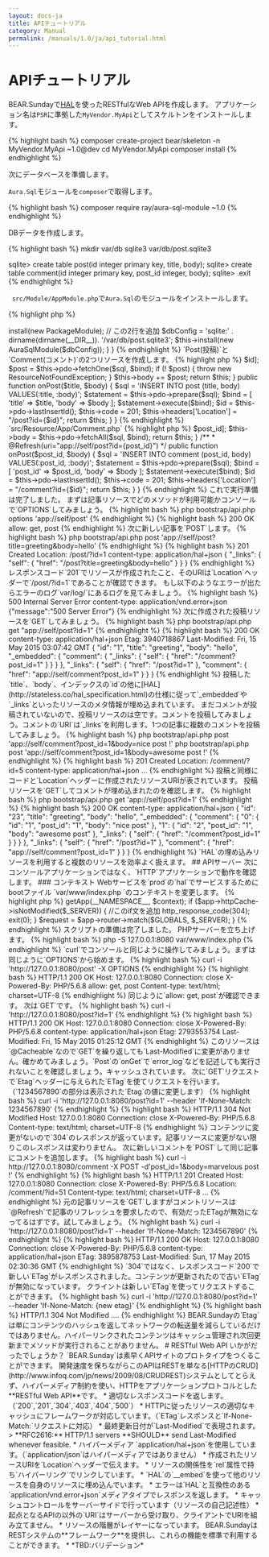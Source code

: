 ```yaml
---
layout: docs-ja
title: APIチュートリアル
category: Manual
permalink: /manuals/1.0/ja/api_tutorial.html
---
```

# APIチュートリアル

BEAR.Sundayで[HAL](http://stateless.co/hal_specification.html)を使ったRESTfulなWeb APIを作成します。
アプリケーション名は`PSR`に準拠した`MyVendor.MyApi`としてスケルトンをインストールします。

{% highlight bash %}
composer create-project bear/skeleton -n MyVendor.MyApi ~1.0@dev
cd MyVendor.MyApi
composer install
{% endhighlight %}


次にデータベースを準備します。

`Aura.Sql`モジュールを`composer`で取得します。

{% highlight bash %}
composer require ray/aura-sql-module ~1.0
{% endhighlight %}

DBデータを作成します。

{% highlight bash %}
mkdir var/db
sqlite3 var/db/post.sqlite3

sqlite> create table post(id integer primary key, title, body);
sqlite> create table comment(id integer primary key, post_id integer, body);
sqlite> .exit
{% endhighlight %}

` src/Module/AppModule.php`で`Aura.Sql`のモジュールをインストールします。

{% highlight php %}
<?php

namespace MyVendor\MyApi\Module;

use BEAR\Package\PackageModule;
use Ray\Di\AbstractModule;
use Ray\AuraSqlModule\AuraSqlModule; // この行を追加

class AppModule extends AbstractModule
{
    protected function configure()
    {
        $this->install(new PackageModule);

         // この2行を追加
        $dbConfig = 'sqlite:' . dirname(dirname(__DIR__)). '/var/db/post.sqlite3';
        $this->install(new AuraSqlModule($dbConfig));
    }
}
{% endhighlight %}

`Post(投稿)`と`Comment(コメント)`の2つリソースを作成します。

{% highlight php %}
<?php

namespace MyVendor\MyApi\Resource\App;

use BEAR\RepositoryModule\Annotation\Cacheable;
use BEAR\Resource\Annotation\Embed;
use BEAR\Resource\Annotation\Link;
use BEAR\Resource\Exception\ResourceNotFoundException;
use BEAR\Resource\ResourceObject;
use Ray\AuraSqlModule\AuraSqlInject;

/**
 * @Cacheable
 */
class Post extends ResourceObject
{
    use AuraSqlInject;

   /**
     * @Embed(rel="comment", src="app://self/comment?post_id={id}")
     * @Link(rel="comment", href="app://self/comment?post_id={id}")
     */
    public function onGet($id)
    {
        $sql  = 'SELECT * FROM post WHERE id = :id';
        $bind = ['id' => $id];
        $post =  $this->pdo->fetchOne($sql, $bind);
        if (! $post) {
            throw new ResourceNotFoundException;
        }
        $this->body += $post;

        return $this;
    }

    public function onPost($title, $body)
    {
        $sql = 'INSERT INTO post (title, body) VALUES(:title, :body)';
        $statement = $this->pdo->prepare($sql);
        $bind = [
            'title' => $title,
            'body' => $body
        ];
        $statement->execute($bind);
        $id = $this->pdo->lastInsertId();

        $this->code = 201;
        $this->headers['Location'] = "/post?id={$id}";

        return $this;
    }
}
{% endhighlight %}

`src/Resource/App/Comment.php`

{% highlight php %}
<?php

namespace MyVendor\MyApi\Resource\App;

use BEAR\RepositoryModule\Annotation\Cacheable;
use BEAR\RepositoryModule\Annotation\Refresh;
use BEAR\Resource\ResourceObject;
use Ray\AuraSqlModule\AuraSqlInject;

/**
 * @Cacheable
 */
class Comment extends ResourceObject
{
    use AuraSqlInject;

    public function onGet($post_id)
    {
        $sql  = 'SELECT * FROM comment WHERE post_id = :post_id';
        $bind = ['post_id' => $post_id];
        $this->body = $this->pdo->fetchAll($sql, $bind);

        return $this;
    }

    /**
     * @Refresh(uri="app://self/post?id={post_id}")
     */
    public function onPost($post_id, $body)
    {
        $sql = 'INSERT INTO comment (post_id, body) VALUES(:post_id, :body)';
        $statement = $this->pdo->prepare($sql);
        $bind = [
            'post_id' => $post_id,
            'body' => $body
        ];
        $statement->execute($bind);
        $id = $this->pdo->lastInsertId();

        $this->code = 201;
        $this->headers['Location'] = "/comment?id={$id}";

        return $this;
    }
}
{% endhighlight %}

これで実行準備は完了しました。
まずは記事リソースでどのメソッドが利用可能かコンソールで`OPTIONS`してみましょう。

{% highlight bash %}
php bootstrap/api.php options 'app://self/post'
{% endhighlight %}

{% highlight bash %}
200 OK
allow: get, post
{% endhighlight %}

次に新しい記事を`POST`します。

{% highlight bash %}
php bootstrap/api.php post 'app://self/post?title=greeting&body=hello'
{% endhighlight %}

{% highlight bash %}
201 Created
Location: /post/?id=1
content-type: application/hal+json

{
    "_links": {
        "self": {
            "href": "/post?title=greeting&body=hello"
        }
    }
}
{% endhighlight %}

レスポンスコード`201`でリソースが作成されたこと、そのURIは`Location`ヘッダーで`/post/?id=1`であることが確認できます。

もし以下のようなエラーが出たらエラーのログ`var/log/`にあるログを見てみましょう。

{% highlight bash %}
500 Internal Server Error
content-type: application/vnd.error+json

{"message":"500 Server Error"}
{% endhighlight %}

次に作成された投稿リソースを`GET`してみましょう。

{% highlight bash %}
php bootstrap/api.php get "app://self/post?id=1"
{% endhighlight %}

{% highlight bash %}
200 OK
content-type: application/hal+json
Etag: 3940718867
Last-Modified: Fri, 15 May 2015 03:07:42 GMT

{
    "id": "1",
    "title": "greeting",
    "body": "hello",
    "_embedded": {
        "comment": {
            "_links": {
                "self": {
                    "href": "/comment?post_id=1"
                }
            }
        }
    },
    "_links": {
        "self": {
            "href": "/post?id=1"
        },
        "comment": {
            "href": "app://self/comment?post_id=1"
        }
    }
}
{% endhighlight %}
投稿した`title`、`body`、インデックスの`id`の他に[HAL](http://stateless.co/hal_specification.html)の仕様に従って`_embedded`や`_links`といったリソースのメタ情報が埋め込まれています。

まだコメントが投稿されていないので、投稿リソースのは空です。コメントを投稿してみましょう。コメントの`URI`は`_links`を利用します。1つの記事に複数のコメントを投稿してみましょう。

{% highlight bash %}
php bootstrap/api.php post 'app://self/comment?post_id=1&body=nice post !'
php bootstrap/api.php post 'app://self/comment?post_id=1&body=awesome post !'
{% endhighlight %}

{% highlight bash %}
201 Created
Location: /comment/?id=5
content-type: application/hal+json
...
{% endhighlight %}

投稿と同様にコードと`Location`ヘッダーに作成されたリソースURIが表されています。

投稿リソースを`GET`してコメントが埋め込まれたのを確認します。

{% highlight bash %}
php bootstrap/api.php get 'app://self/post?id=1'
{% endhighlight %}
{% highlight bash %}
200 OK
content-type: application/hal+json

{
    "id": "23",
    "title": "greeting",
    "body": "hello",
    "_embedded": {
        "comment": {
            "0": {
                "id": "1",
                "post_id": "1",
                "body": "nice post"
            },
            "1": {
                "id": "2",
                "post_id": "1",
                "body": "awesome post"
            },
            "_links": {
                "self": {
                    "href": "/comment?post_id=1"
                }
            }
        }
    },
    "_links": {
        "self": {
            "href": "/post?id=1"
        },
        "comment": {
            "href": "app://self/comment?post_id=1"
        }
    }
}
{% endhighlight %}

`HAL`の埋め込みリソースを利用すると複数のリソースを効率よく扱えます。

## APIサーバー

次にコンソールアプリケーションではなく、`HTTP`アプリケーションで動作を確認します。

### コンテキスト
Webサービスを`prod`の`hal`でサービスするためにbootファイル `var/www/index.php `のコンテキストを変更します。

{% highlight php %}
<?php

$context = 'prod-hal-api-app'; // プロダクション用のHAL APIアプリケーション
require dirname(dirname(__DIR__)) . '/bootstrap/bootstrap.php';
{% endhighlight %}

### 304 (Not Modified)
`HttpCache`をスクリプトで使うために`App`クラスで`HttpCacheInject`のtraitを使って`HttpCache`をインジェクトします。

`src/Module/App.php`
{% highlight php %}
<?php

namespace MyVendor\MyApi\Module;

use BEAR\QueryRepository\HttpCacheInject; // この行を追加
use BEAR\Sunday\Extension\Application\AbstractApp;
use Ray\Di\Di\Inject;

class App extends AbstractApp
{
    use HttpCacheInject; // この行を追加
}
{% endhighlight %}

`bootstrap/bootstrap.php`の`route:`のセクションを変更して`if`文を追加して、コンテンツに変更がないときは`304`を返すようにします。

`bootstrap/bootstrap.php`
{% highlight bash %}
...
route: {
    /* @var $app App */
    $app = (new Bootstrap)->getApp(__NAMESPACE__, $context);
    if ($app->httpCache->isNotModified($_SERVER)) { //このif文を追加
        http_response_code(304);
        exit(0);
    }
    $request = $app->router->match($GLOBALS, $_SERVER);
}
{% endhighlight %}

スクリプトの準備は完了しました。
PHPサーバーを立ち上げます。

{% highlight bash %}
php -S 127.0.0.1:8080 var/www/index.php 
{% endhighlight %}

`curl`でコンソールと同じように操作してみましょう。まずは同じように`OPTIONS`から始めます。

{% highlight bash %}
curl -i 'http://127.0.0.1:8080/post' -X OPTIONS
{% endhighlight %}

{% highlight bash %}
HTTP/1.1 200 OK
Host: 127.0.0.1:8080
Connection: close
X-Powered-By: PHP/5.6.8
allow: get, post
Content-type: text/html; charset=UTF-8
{% endhighlight %}

同じように`allow: get, post`が確認できます。

次は`GET`です。

{% highlight bash %}
curl -i 'http://127.0.0.1:8080/post?id=1'
{% endhighlight %}

{% highlight bash %}
HTTP/1.1 200 OK
Host: 127.0.0.1:8080
Connection: close
X-Powered-By: PHP/5.6.8
content-type: application/hal+json
Etag: 2793553754
Last-Modified: Fri, 15 May 2015 01:25:12 GMT
{% endhighlight %}

このリソースは`@Cacheable`なので`GET`を繰り返しても`Last-Modified`に変更がありません。確かめてみましょう。`Post`の`onGet`で`error_log`などを記述しても実行されないことを確認しましょう。キャッシュされています。

次に`GET`リクエストで`Etag`ヘッダーに与えられた`ETag`を使てリクエストを行います。（`1234567890`の部分は表示された`Etag`の値に変更します）

{% highlight bash %}
curl -i 'http://127.0.0.1:8080/post?id=1' --header 'If-None-Match: 1234567890'
{% endhighlight %}

{% highlight bash %}
HTTP/1.1 304 Not Modified
Host: 127.0.0.1:8080
Connection: close
X-Powered-By: PHP/5.6.8
Content-type: text/html; charset=UTF-8
{% endhighlight %}


コンテンツに変更がないので`304`のレスポンスが返っています。記事リソースに変更がない限りこのレスポンスは変わりません。


次に新しいコメントを`POST`して同じ記事にコメントを追加します。

{% highlight bash %}
curl -i http://127.0.0.1:8080/comment -X POST -d'post_id=1&body=marvelous post !'
{% endhighlight %}

{% highlight bash %}
HTTP/1.1 201 Created
Host: 127.0.0.1:8080
Connection: close
X-Powered-By: PHP/5.6.8
Location: /comment/?id=51
Content-type: text/html; charset=UTF-8
...
{% endhighlight %}

元の記事リソースを`GET`しますがコメントリソースは`@Refresh`で記事のリフレッシュを要求したので、有効だったETagが無効になってるはずです。試してみましょう。

{% highlight bash %}
curl -i 'http://127.0.0.1:8080/post?id=1' --header 'If-None-Match: 1234567890'
{% endhighlight %}

{% highlight bash %}
HTTP/1.1 200 OK
Host: 127.0.0.1:8080
Connection: close
X-Powered-By: PHP/5.6.8
content-type: application/hal+json
ETag: 3895878753
Last-Modified: Sun, 17 May 2015 02:30:36 GMT
{% endhighlight %}

`304`ではなく、レスポンスコード`200`で新しい`ETag`がレスポンスされました。コンテンツが更新されたので古い`ETag`が無効になっています。

クライントは新しい`ETag`を使ってリクエストすることができます。

{% highlight bash %}
curl -i 'http://127.0.0.1:8080/post?id=1' --header 'If-None-Match: {new etag}'
{% endhighlight %}

{% highlight bash %}
HTTP/1.1 304 Not Modified
....
{% endhighlight %}

BEAR.Sundayの`Etag`は単にコンテンツのハッシュを返してネットワークの転送量を減らしているだけではありません。ハイパーリンクされたコンテンツはキャッシュ管理され次回更新までメソッドが実行されることがありません。

# RESTful Web API

いかがだったでしょうか？

`BEAR.Sunday`は素早くAPIサイトのプロトタイプをつくることができます。
開発速度を保ちながらこのAPIはRESTを単なる[HTTPのCRUD](http://www.infoq.com/jp/news/2009/08/CRUDREST)システムとしてとらえず、ハイパーメディア制約を使い、HTTPをアプリケーションプロトコルとした**RESTful Web API**です。

 * 適切なレスポンスコードを返します。（`200`,`201`,`304`,`403`,`404`,`500`） 
 * HTTPに従ったリソースの適切なキャッシュにフレームワークが対応しています。（`ETag`レスポンスと`If-None-Match:`リクエストに対応）
 * 最終更新日付が`Last-Modified`で表現されます。
>  **RFC2616:** HTTP/1.1 servers **SHOULD** send Last-Modified whenever feasible.

 * ハイパーメディア `application/hal+json`を使用しています。（`application/json`はハイパーメディアではありません）
 * 作成されたリソースURIを`Location`ヘッダーで伝えます。
 * リソースの関係性を`rel`属性で持ち`ハイパーリンク`でリンクしています。
 * `HAL`の`__embed`を使って他のリソースを自身のリソースに埋め込んでいます。
 * エラーは`HAL`と互換性のある`application/vnd.error+json`メディアタイプでレスポンスを返します。
 * キャッシュコントロールをサーバーサイドで行っています（リソースの自己記述性）
 * 起点となるAPIの以外の`URI`はサーバーから受け取り、クライアントでURIを組み立てません。
 * リソースの階層がレイヤーになっています。

BEAR.SundayはRESTシステムの**フレームワーク**を提供し、これらの機能を標準で利用することができます。

 * *TBD:バリデーション*
 